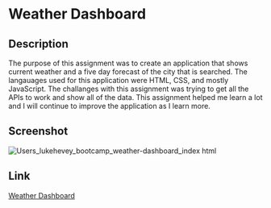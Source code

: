 # Weather Dashboard


## Description
The purpose of this assignment was to create an application that shows current weather and a five day forecast of the city that is searched. The langauages used for this application were HTML, CSS, and mostly JavaScript. The challanges with this assignment was trying to get all the APIs to work and show all of the data. This assignment helped me learn a lot and I will continue to improve the application as I learn more. 

## Screenshot
![_Users_lukehevey_bootcamp_weather-dashboard_index html_](https://github.com/lukehevey/weather-dashboard/assets/135035859/234d4139-3796-4c1d-801a-92dd313b0d32)


## Link
[Weather Dashboard](https://lukehevey.github.io/weather-dashboard/)
